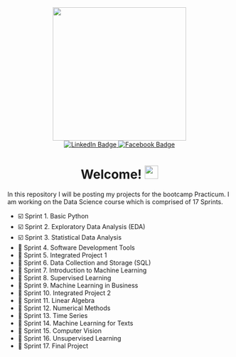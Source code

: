 <div id="header" align="center">
  <img src="https://media2.giphy.com/media/AKjT5kDZMK4wsPXJPk/giphy.gif" width="300"/>
</div>
<div id="badges" align="center">
  <a href="https://www.linkedin.com/in/brandon-harrelson-137a3b108/">
    <img src="https://img.shields.io/badge/LinkedIn-blue?style=for-the-badge&logo=linkedin&logoColor=white" alt="LinkedIn Badge"/>
  </a>
  <a href="https://www.facebook.com/brandon.harrelson1">
    <img src="https://img.shields.io/badge/Facebook-blue?style=for-the-badge&logo=facebook&logoColor=white" alt="Facebook Badge"/>
  </a>
</div>
<div id="views" align="center">
<img src="https://komarev.com/ghpvc/?username=Nodnarb1192&style=flat-square&color=blue" alt=""/>
</div>
<h1 align="center">
  Welcome!
  <img src="https://media.giphy.com/media/hvRJCLFzcasrR4ia7z/giphy.gif" width="30px"/>
</h1>
<p> 
  In this repository I will be posting my projects for the bootcamp Practicum. I am working on the Data Science course which is comprised of 17 Sprints.
 </p>


- :ballot_box_with_check: Sprint 1. Basic Python
- :ballot_box_with_check: Sprint 2. Exploratory Data Analysis (EDA)
- :ballot_box_with_check: Sprint 3. Statistical Data Analysis
- :black_square_button: Sprint 4. Software Development Tools
- :black_square_button: Sprint 5. Integrated Project 1
- :black_square_button: Sprint 6. Data Collection and Storage (SQL)
- :black_square_button: Sprint 7. Introduction to Machine Learning
- :black_square_button: Sprint 8. Supervised Learning
- :black_square_button: Sprint 9. Machine Learning in Business
- :black_square_button: Sprint 10. Integrated Project 2
- :black_square_button: Sprint 11. Linear Algebra
- :black_square_button: Sprint 12. Numerical Methods
- :black_square_button: Sprint 13. Time Series
- :black_square_button: Sprint 14. Machine Learning for Texts
- :black_square_button: Sprint 15. Computer Vision
- :black_square_button: Sprint 16. Unsupervised Learning
- :black_square_button: Sprint 17. Final Project
